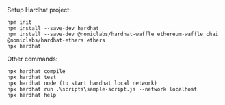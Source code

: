 Setup Hardhat project:
```shell
npm init
npm install --save-dev hardhat
npm install --save-dev @nomiclabs/hardhat-waffle ethereum-waffle chai @nomiclabs/hardhat-ethers ethers
npx hardhat
```

Other commands:
```shell
npx hardhat compile
npx hardhat test
npx hardhat node (to start hardhat local network)
npx hardhat run .\scripts\sample-script.js --network localhost
npx hardhat help
```